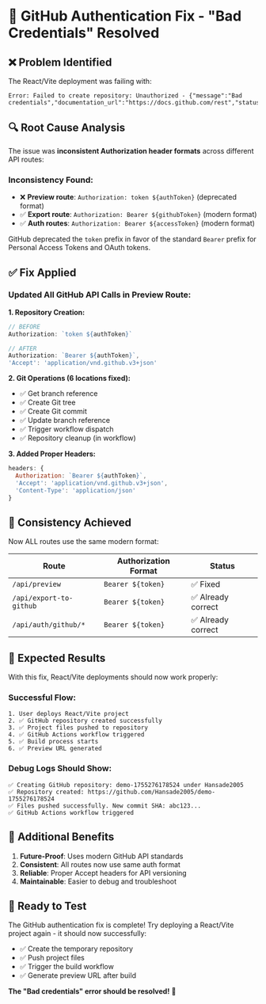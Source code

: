 # 🔧 GitHub Authentication Fix - "Bad Credentials" Resolved

## ❌ **Problem Identified**

The React/Vite deployment was failing with:
```
Error: Failed to create repository: Unauthorized - {"message":"Bad credentials","documentation_url":"https://docs.github.com/rest","status":"401"}
```

## 🔍 **Root Cause Analysis**

The issue was **inconsistent Authorization header formats** across different API routes:

### **Inconsistency Found:**
- ❌ **Preview route**: `Authorization: token ${authToken}` (deprecated format)
- ✅ **Export route**: `Authorization: Bearer ${githubToken}` (modern format)  
- ✅ **Auth routes**: `Authorization: Bearer ${accessToken}` (modern format)

GitHub deprecated the `token` prefix in favor of the standard `Bearer` prefix for Personal Access Tokens and OAuth tokens.

## ✅ **Fix Applied**

### **Updated All GitHub API Calls in Preview Route:**

**1. Repository Creation:**
```javascript
// BEFORE
Authorization: `token ${authToken}`

// AFTER  
Authorization: `Bearer ${authToken}`,
'Accept': 'application/vnd.github.v3+json'
```

**2. Git Operations (6 locations fixed):**
- ✅ Get branch reference
- ✅ Create Git tree
- ✅ Create Git commit  
- ✅ Update branch reference
- ✅ Trigger workflow dispatch
- ✅ Repository cleanup (in workflow)

**3. Added Proper Headers:**
```javascript
headers: {
  Authorization: `Bearer ${authToken}`,
  'Accept': 'application/vnd.github.v3+json',
  'Content-Type': 'application/json'
}
```

## 🎯 **Consistency Achieved**

Now ALL routes use the same modern format:

| Route | Authorization Format | Status |
|-------|---------------------|--------|
| `/api/preview` | `Bearer ${token}` | ✅ Fixed |
| `/api/export-to-github` | `Bearer ${token}` | ✅ Already correct |
| `/api/auth/github/*` | `Bearer ${token}` | ✅ Already correct |

## 🚀 **Expected Results**

With this fix, React/Vite deployments should now work properly:

### **Successful Flow:**
```
1. User deploys React/Vite project
2. ✅ GitHub repository created successfully
3. ✅ Project files pushed to repository  
4. ✅ GitHub Actions workflow triggered
5. ✅ Build process starts
6. ✅ Preview URL generated
```

### **Debug Logs Should Show:**
```
✅ Creating GitHub repository: demo-1755276178524 under Hansade2005
✅ Repository created: https://github.com/Hansade2005/demo-1755276178524  
✅ Files pushed successfully. New commit SHA: abc123...
✅ GitHub Actions workflow triggered
```

## 🔧 **Additional Benefits**

1. **Future-Proof**: Uses modern GitHub API standards
2. **Consistent**: All routes now use same auth format
3. **Reliable**: Proper Accept headers for API versioning
4. **Maintainable**: Easier to debug and troubleshoot

## 🎉 **Ready to Test**

The GitHub authentication fix is complete! Try deploying a React/Vite project again - it should now successfully:

- ✅ Create the temporary repository
- ✅ Push project files  
- ✅ Trigger the build workflow
- ✅ Generate preview URL after build

**The "Bad credentials" error should be resolved!** 🚀
